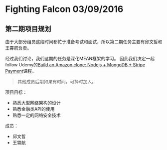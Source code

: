 # Fighting Falcon 03/09/2016

## 第二期项目规划

由于大部分组员这段时间都忙于准备考试和面试，所以第二期任务主要有邱文哲和王霄航负责。

经过我们讨论，我们这期的任务是深化MEAN框架的学习。 因此我们决定一起follow Udemy的[Build an Amazon clone: Nodejs + MongoDB + Stripe Payment](https://www.udemy.com/build-an-amazon-clone-nodejs-stripe-elasticsearch/)课程。

>其他成员后期如果有时间，可择时加入。

项目目标：
- 熟悉大型网络架构的设计
- 熟悉金融类API的使用
- 熟悉一定的网络安全技术

成员：
- 邱文哲
- 王霄航